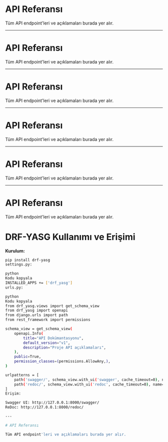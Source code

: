 # API Referansı

Tüm API endpoint'leri ve açıklamaları burada yer alır.

---

# API Referansı

Tüm API endpoint'leri ve açıklamaları burada yer alır.

---

# API Referansı

Tüm API endpoint'leri ve açıklamaları burada yer alır.

---

# API Referansı

Tüm API endpoint'leri ve açıklamaları burada yer alır.

---

# API Referansı

Tüm API endpoint'leri ve açıklamaları burada yer alır.

---

# API Referansı

Tüm API endpoint'leri ve açıklamaları burada yer alır.


# DRF-YASG Kullanımı ve Erişimi

**Kurulum:**
```bash
pip install drf-yasg
settings.py:

python
Kodu kopyala
INSTALLED_APPS += ['drf_yasg']
urls.py:

python
Kodu kopyala
from drf_yasg.views import get_schema_view
from drf_yasg import openapi
from django.urls import path
from rest_framework import permissions

schema_view = get_schema_view(
    openapi.Info(
        title="API Dokümantasyonu",
        default_version="v1",
        description="Proje API açıklamaları",
    ),
    public=True,
    permission_classes=(permissions.AllowAny,),
)

urlpatterns = [
    path('swagger/', schema_view.with_ui('swagger', cache_timeout=0), name='swagger-ui'),
    path('redoc/', schema_view.with_ui('redoc', cache_timeout=0), name='redoc'),
]
Erişim:

Swagger UI: http://127.0.0.1:8000/swagger/
ReDoc: http://127.0.0.1:8000/redoc/

---

# API Referansı

Tüm API endpoint'leri ve açıklamaları burada yer alır.